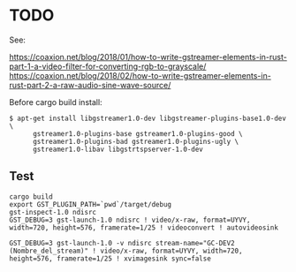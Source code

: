 TODO
====

See:

https://coaxion.net/blog/2018/01/how-to-write-gstreamer-elements-in-rust-part-1-a-video-filter-for-converting-rgb-to-grayscale/
https://coaxion.net/blog/2018/02/how-to-write-gstreamer-elements-in-rust-part-2-a-raw-audio-sine-wave-source/

Before cargo build install:

```
$ apt-get install libgstreamer1.0-dev libgstreamer-plugins-base1.0-dev \
      gstreamer1.0-plugins-base gstreamer1.0-plugins-good \
      gstreamer1.0-plugins-bad gstreamer1.0-plugins-ugly \
      gstreamer1.0-libav libgstrtspserver-1.0-dev
```



Test
-------

```
cargo build
export GST_PLUGIN_PATH=`pwd`/target/debug
gst-inspect-1.0 ndisrc
GST_DEBUG=3 gst-launch-1.0 ndisrc ! video/x-raw, format=UYVY, width=720, height=576, framerate=1/25 ! videoconvert ! autovideosink

GST_DEBUG=3 gst-launch-1.0 -v ndisrc stream-name="GC-DEV2 (Nombre_del_stream)" ! video/x-raw, format=UYVY, width=720, height=576, framerate=1/25 ! xvimagesink sync=false
```
